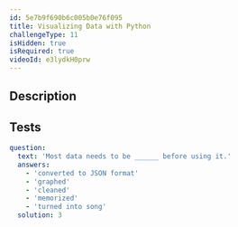 ```yaml
---
id: 5e7b9f690b6c005b0e76f095
title: Visualizing Data with Python
challengeType: 11
isHidden: true
isRequired: true
videoId: e3lydkH0prw
---
```


## Description
<section id='description'>

</section>

## Tests
<section id='tests'>

```yml
question:
  text: 'Most data needs to be ______ before using it.'
  answers:
    - 'converted to JSON format'
    - 'graphed'
    - 'cleaned'
    - 'memorized'
    - 'turned into song'
  solution: 3
```

</section>
